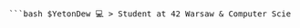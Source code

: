 <pre> ```bash $YetonDew 💻 > Student at 42 Warsaw & Computer Science student at PJATK $ skills --learning > Java > C++ $ skills --mastered > Astro > HTML > CSS > Tailwind > JavaScript $ status > Coding. Learning. Building. 🚀 ``` </pre>
